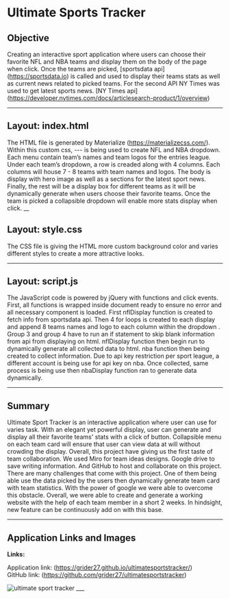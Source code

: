 # Ultimate Sports Tracker


## Objective

Creating an interactive sport application where users can choose their favorite NFL and NBA teams and display them on the body of the page when click. Once the teams are picked, [sportsdata api] (https://sportsdata.io) is called and used to  display their teams stats as well as current news related to picked teams. For the second API NY Times was used to get latest sports news. [NY Times api] (https://developer.nytimes.com/docs/articlesearch-product/1/overview)
___


## Layout: index.html

The HTML file is generated by Materialize (https://materializecss.com/). Within this custom css,  --- is being used to create NFL and NBA dropdown. Each menu contain team’s names and team logos for the entries league. Under each team’s dropdown, a row is creaded along with 4 columns. Each columns will house 7 - 8 teams with team names and logos. The body is display with hero image as well as a sections for the latest sport news. Finally, the rest will be a display box for different teams as it will be dynamically generate when users choose their favorite teams. Once the team is picked a collapsible dropdown will enable more stats display when click.
__


## Layout: style.css

The CSS file is giving the HTML more custom background color and varies different styles to create a more attractive looks. 
___


## Layout: script.js

The JavaScript code is powered by jQuery with functions and click events. First, all functions is wrapped inside document ready to ensure no error and all necessary component is loaded. First nflDisplay function is created to fetch info from sportsdata api. Then 4 for loops is created to each display and append 8 teams names and logo to each column within the dropdown . Group 3 and group 4 have to run an if statement to skip blank information from api from displaying on html.  nflDisplay function then begin run to dynamically generate all collected data to html. nba function then being created to collect information. Due to api key restriction per sport league, a different account is being use for api key on nba. Once collected, same process is being use then nbaDisplay function ran to generate data dynamically.  
___


## Summary

Ultimate Sport Tracker is an interactive application where user can use for varies task. With an elegant yet powerful display, user can generate and display all their favorite teams' stats with a click of button. Collapsible menu on each team card will ensure that user can view data at will without crowding the display. Overall, this project have giving us the first taste of team collaboration. We used Miro for team ideas designs. Google drive to save writing information. And GitHub to host and collaborate on this project. There are many challenges that come with this project. One of them being able use the data picked by the users then dynamically generate team card with team statistics. With the power of google we were able to overcome this obstacle. Overall, we were able to create and generate a working website with the help of each team member in a short 2 weeks. In hindsight, new feature can be continuously add on with this base.  
___


## Application Links and Images 
 
**Links:**  

Application link: (https://grider27.github.io/ultimatesportstracker/)  
GitHub link:  (https://github.com/grider27/ultimatesportstracker)
<p align="left">
  <img src="./assets/img/final.png" margin-bottom: 10px; title="ultimate sport tracker" alt="ultimate sport tracker">
___


